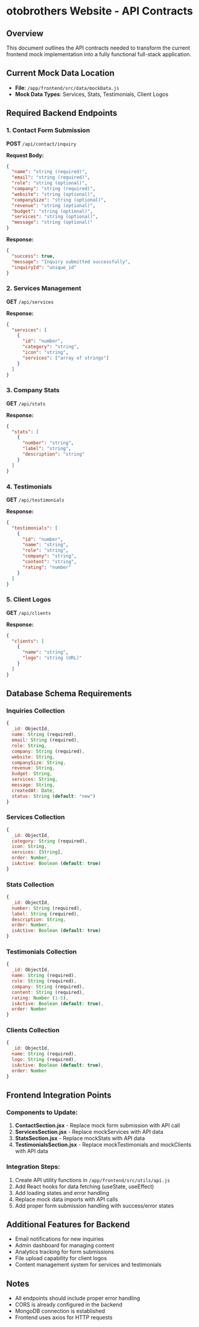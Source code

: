 # otobrothers Website - API Contracts

## Overview
This document outlines the API contracts needed to transform the current frontend mock implementation into a fully functional full-stack application.

## Current Mock Data Location
- **File**: `/app/frontend/src/data/mockData.js`
- **Mock Data Types**: Services, Stats, Testimonials, Client Logos

## Required Backend Endpoints

### 1. Contact Form Submission
**POST** `/api/contact/inquiry`

**Request Body:**
```json
{
  "name": "string (required)",
  "email": "string (required)",
  "role": "string (optional)",
  "company": "string (required)",
  "website": "string (optional)",
  "companySize": "string (optional)",
  "revenue": "string (optional)",
  "budget": "string (optional)",
  "services": "string (optional)",
  "message": "string (optional)"
}
```

**Response:**
```json
{
  "success": true,
  "message": "Inquiry submitted successfully",
  "inquiryId": "unique_id"
}
```

### 2. Services Management
**GET** `/api/services`

**Response:**
```json
{
  "services": [
    {
      "id": "number",
      "category": "string",
      "icon": "string",
      "services": ["array of strings"]
    }
  ]
}
```

### 3. Company Stats
**GET** `/api/stats`

**Response:**
```json
{
  "stats": [
    {
      "number": "string",
      "label": "string", 
      "description": "string"
    }
  ]
}
```

### 4. Testimonials
**GET** `/api/testimonials`

**Response:**
```json
{
  "testimonials": [
    {
      "id": "number",
      "name": "string",
      "role": "string",
      "company": "string",
      "content": "string",
      "rating": "number"
    }
  ]
}
```

### 5. Client Logos
**GET** `/api/clients`

**Response:**
```json
{
  "clients": [
    {
      "name": "string",
      "logo": "string (URL)"
    }
  ]
}
```

## Database Schema Requirements

### Inquiries Collection
```javascript
{
  _id: ObjectId,
  name: String (required),
  email: String (required),
  role: String,
  company: String (required),
  website: String,
  companySize: String,
  revenue: String,
  budget: String,
  services: String,
  message: String,
  createdAt: Date,
  status: String (default: "new")
}
```

### Services Collection
```javascript
{
  _id: ObjectId,
  category: String (required),
  icon: String,
  services: [String],
  order: Number,
  isActive: Boolean (default: true)
}
```

### Stats Collection
```javascript
{
  _id: ObjectId,
  number: String (required),
  label: String (required),
  description: String,
  order: Number,
  isActive: Boolean (default: true)
}
```

### Testimonials Collection
```javascript
{
  _id: ObjectId,
  name: String (required),
  role: String (required),
  company: String (required),
  content: String (required),
  rating: Number (1-5),
  isActive: Boolean (default: true),
  order: Number
}
```

### Clients Collection
```javascript
{
  _id: ObjectId,
  name: String (required),
  logo: String (required),
  isActive: Boolean (default: true),
  order: Number
}
```

## Frontend Integration Points

### Components to Update:
1. **ContactSection.jsx** - Replace mock form submission with API call
2. **ServicesSection.jsx** - Replace mockServices with API data
3. **StatsSection.jsx** - Replace mockStats with API data
4. **TestimonialsSection.jsx** - Replace mockTestimonials and mockClients with API data

### Integration Steps:
1. Create API utility functions in `/app/frontend/src/utils/api.js`
2. Add React hooks for data fetching (useState, useEffect)
3. Add loading states and error handling
4. Replace mock data imports with API calls
5. Add proper form submission handling with success/error states

## Additional Features for Backend
- Email notifications for new inquiries
- Admin dashboard for managing content
- Analytics tracking for form submissions
- File upload capability for client logos
- Content management system for services and testimonials

## Notes
- All endpoints should include proper error handling
- CORS is already configured in the backend
- MongoDB connection is established
- Frontend uses axios for HTTP requests
